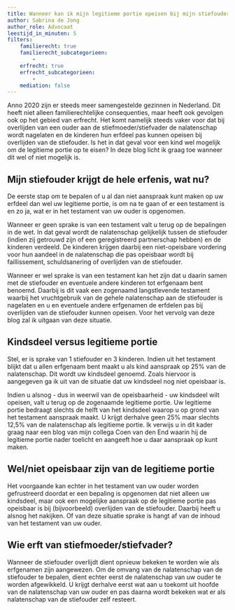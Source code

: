 ```yaml
---
title: Wanneer kan ik mijn legitieme portie opeisen bij mijn stiefouder?
author: Sabrina de Jong
author_role: Advocaat
leestijd_in_minuten: 5
filters:
    familierecht: true
    familierecht_subcategorieen: 
        -
    erfrecht: true
    erfrecht_subcategorieen:
        -
    mediation: false
---
```


Anno 2020 zijn er steeds meer samengestelde gezinnen in Nederland. Dit heeft niet alleen familierechtelijke consequenties, maar heeft ook gevolgen ook op het gebied van erfrecht. Het komt namelijk steeds vaker voor dat bij overlijden van een ouder aan de stiefmoeder/stiefvader de nalatenschap wordt nagelaten en de kinderen hun erfdeel pas kunnen opeisen bij overlijden van de stiefouder. Is het in dat geval voor een kind wel mogelijk om de legitieme portie op te eisen? In deze blog licht ik graag toe wanneer dit wel of niet mogelijk is.

## Mijn stiefouder krijgt de hele erfenis, wat nu?
De eerste stap om te bepalen of u al dan niet aanspraak kunt maken op uw erfdeel dan wel uw legitieme portie, is om na te gaan of er een testament is en zo ja, wat er in het testament van uw ouder is opgenomen.

Wanneer er geen sprake is van een testament valt u terug op de bepalingen in de wet. In dat geval wordt de nalatenschap gelijkelijk tussen de stiefouder (indien zij getrouwd zijn of een geregistreerd partnerschap hebben) en de kinderen verdeeld. De kinderen krijgen daarbij een niet-opeisbare vordering voor hun aandeel in de nalatenschap die pas opeisbaar wordt bij faillissement, schuldsanering of overlijden van de stiefouder. 

Wanneer er wel sprake is van een testament kan het zijn dat u daarin samen met de stiefouder en eventuele andere kinderen tot erfgenaam bent benoemd. Daarbij is dit vaak een zogenaamd langstlevende testament waarbij het vruchtgebruik van de gehele nalatenschap aan de stiefouder is nagelaten en u en eventuele andere erfgenamen de erfdelen pas bij overlijden van de stiefouder kunnen opeisen. Voor het vervolg van deze blog zal ik uitgaan van deze situatie.

## Kindsdeel versus legitieme portie
Stel, er is sprake van 1 stiefouder en 3 kinderen. Indien uit het testament blijkt dat u allen erfgenaam bent maakt u als kind aanspraak op 25% van de nalatenschap. Dit wordt uw kindsdeel genoemd. Zoals hiervoor is aangegeven ga ik uit van de situatie dat uw kindsdeel nog niet opeisbaar is.

Indien u alsnog - dus in weerwil van de opeisbaarheid - uw kindsdeel wilt opeisen, valt u terug op de zogenaamde legitieme portie. Uw legitieme portie bedraagt slechts de helft van het kindsdeel waarop u op grond van het testament aanspraak maakt. U krijgt derhalve geen 25% maar slechts 12,5% van de nalatenschap als legitieme portie. Ik verwijs u in dit kader graag naar een blog van mijn collega Coen van den End waarin hij de legitieme portie nader toelicht en aangeeft hoe u daar aanspraak op kunt maken.

## Wel/niet opeisbaar zijn van de legitieme portie

Het voorgaande kan echter in het testament van uw ouder worden gefrustreerd doordat er een bepaling is opgenomen dat niet alleen uw kindsdeel, maar ook een mogelijke aanspraak op de legitieme portie pas opeisbaar is bij (bijvoorbeeld) overlijden van de stiefouder. Daarbij heeft u alsnog het nakijken. Of van deze situatie sprake is hangt af van de inhoud van het testament van uw ouder.

## Wie erft van stiefmoeder/stiefvader?
Wanneer de stiefouder overlijdt dient opnieuw bekeken te worden wie als erfgenamen zijn aangewezen. Om de omvang van de nalatenschap van de stiefouder te bepalen, dient echter eerst de nalatenschap van uw ouder te worden afgewikkeld. U krijgt derhalve eerst wat aan u toekomt uit hoofde van de nalatenschap van uw ouder en pas daarna wordt bekeken wat er als nalatenschap van de stiefouder zelf resteert.
